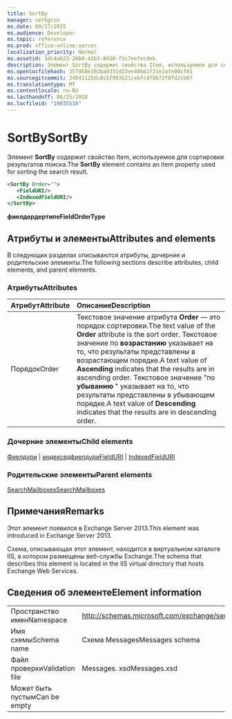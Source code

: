 ```yaml
---
title: SortBy
manager: sethgros
ms.date: 09/17/2015
ms.audience: Developer
ms.topic: reference
ms.prod: office-online-server
localization_priority: Normal
ms.assetid: 3dc4ab23-26b0-42b3-8930-f1c7eefecdeb
description: Элемент SortBy содержит свойство Item, используемое для сортировки результатов поиска.
ms.openlocfilehash: 357958e393ba9331d23ee48661f21e2afe00cf01
ms.sourcegitcommit: 34041125dc8c5f993b21cebfc4f8b72f0fd2cb6f
ms.translationtype: MT
ms.contentlocale: ru-RU
ms.lasthandoff: 06/25/2018
ms.locfileid: "19835518"
---
```

# <a name="sortby"></a><span data-ttu-id="a9849-103">SortBy</span><span class="sxs-lookup"><span data-stu-id="a9849-103">SortBy</span></span>

<span data-ttu-id="a9849-104">Элемент **SortBy** содержит свойство Item, используемое для сортировки результатов поиска.</span><span class="sxs-lookup"><span data-stu-id="a9849-104">The **SortBy** element contains an item property used for sorting the search result.</span></span> 
  
```XML
<SortBy Order="">
   <FieldURI/>
   <IndexedFieldURI/>
</SortBy>
```

 <span data-ttu-id="a9849-105">**фиелдордертипе**</span><span class="sxs-lookup"><span data-stu-id="a9849-105">**FieldOrderType**</span></span>
## <a name="attributes-and-elements"></a><span data-ttu-id="a9849-106">Атрибуты и элементы</span><span class="sxs-lookup"><span data-stu-id="a9849-106">Attributes and elements</span></span>

<span data-ttu-id="a9849-107">В следующих разделах описываются атрибуты, дочерние и родительские элементы.</span><span class="sxs-lookup"><span data-stu-id="a9849-107">The following sections describe attributes, child elements, and parent elements.</span></span>
  
### <a name="attributes"></a><span data-ttu-id="a9849-108">Атрибуты</span><span class="sxs-lookup"><span data-stu-id="a9849-108">Attributes</span></span>

|<span data-ttu-id="a9849-109">**Атрибут**</span><span class="sxs-lookup"><span data-stu-id="a9849-109">**Attribute**</span></span>|<span data-ttu-id="a9849-110">**Описание**</span><span class="sxs-lookup"><span data-stu-id="a9849-110">**Description**</span></span>|
|:-----|:-----|
|<span data-ttu-id="a9849-111">Порядок</span><span class="sxs-lookup"><span data-stu-id="a9849-111">Order</span></span>  <br/> |<span data-ttu-id="a9849-112">Текстовое значение атрибута **Order** — это порядок сортировки.</span><span class="sxs-lookup"><span data-stu-id="a9849-112">The text value of the **Order** attribute is the sort order.</span></span> <span data-ttu-id="a9849-113">Текстовое значение по **возрастанию** указывает на то, что результаты представлены в возрастающем порядке.</span><span class="sxs-lookup"><span data-stu-id="a9849-113">A text value of **Ascending** indicates that the results are in ascending order.</span></span> <span data-ttu-id="a9849-114">Текстовое значение "по **убыванию** " указывает на то, что результаты представлены в убывающем порядке.</span><span class="sxs-lookup"><span data-stu-id="a9849-114">A text value of **Descending** indicates that the results are in descending order.</span></span>  <br/> |
   
### <a name="child-elements"></a><span data-ttu-id="a9849-115">Дочерние элементы</span><span class="sxs-lookup"><span data-stu-id="a9849-115">Child elements</span></span>

<span data-ttu-id="a9849-116">[Фиелдури](fielduri.md) | [индекседфиелдури](indexedfielduri.md)</span><span class="sxs-lookup"><span data-stu-id="a9849-116">[FieldURI](fielduri.md) | [IndexedFieldURI](indexedfielduri.md)</span></span>
  
### <a name="parent-elements"></a><span data-ttu-id="a9849-117">Родительские элементы</span><span class="sxs-lookup"><span data-stu-id="a9849-117">Parent elements</span></span>

[<span data-ttu-id="a9849-118">SearchMailboxes</span><span class="sxs-lookup"><span data-stu-id="a9849-118">SearchMailboxes</span></span>](searchmailboxes.md)
  
## <a name="remarks"></a><span data-ttu-id="a9849-119">Примечания</span><span class="sxs-lookup"><span data-stu-id="a9849-119">Remarks</span></span>

<span data-ttu-id="a9849-120">Этот элемент появился в Exchange Server 2013.</span><span class="sxs-lookup"><span data-stu-id="a9849-120">This element was introduced in Exchange Server 2013.</span></span>
  
<span data-ttu-id="a9849-121">Схема, описывающая этот элемент, находится в виртуальном каталоге IIS, в котором размещены веб-службы Exchange.</span><span class="sxs-lookup"><span data-stu-id="a9849-121">The schema that describes this element is located in the IIS virtual directory that hosts Exchange Web Services.</span></span>
  
## <a name="element-information"></a><span data-ttu-id="a9849-122">Сведения об элементе</span><span class="sxs-lookup"><span data-stu-id="a9849-122">Element information</span></span>

|||
|:-----|:-----|
|<span data-ttu-id="a9849-123">Пространство имен</span><span class="sxs-lookup"><span data-stu-id="a9849-123">Namespace</span></span>  <br/> |http://schemas.microsoft.com/exchange/services/2006/messages  <br/> |
|<span data-ttu-id="a9849-124">Имя схемы</span><span class="sxs-lookup"><span data-stu-id="a9849-124">Schema name</span></span>  <br/> |<span data-ttu-id="a9849-125">Схема Messages</span><span class="sxs-lookup"><span data-stu-id="a9849-125">Messages schema</span></span>  <br/> |
|<span data-ttu-id="a9849-126">Файл проверки</span><span class="sxs-lookup"><span data-stu-id="a9849-126">Validation file</span></span>  <br/> |<span data-ttu-id="a9849-127">Messages. xsd</span><span class="sxs-lookup"><span data-stu-id="a9849-127">Messages.xsd</span></span>  <br/> |
|<span data-ttu-id="a9849-128">Может быть пустым</span><span class="sxs-lookup"><span data-stu-id="a9849-128">Can be empty</span></span>  <br/> ||
   

